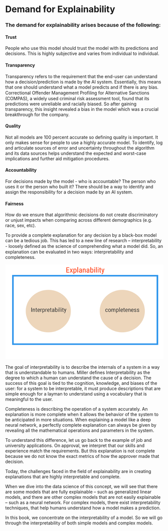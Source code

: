 # Demand for Explainability

### The demand for explainability arises because of the following:

#### **Trust** 

People who use this model should trust the model with its predictions and decisions. This is highly subjective and varies from individual to individual.

#### Transparency

Transparency refers to the requirement that the end-user can understand how a decision/prediction is made by the AI system. Essentially, this means that one should understand what a model predicts and if there is any bias. Correctional Offender Management Proﬁling for Alternative Sanctions \(COMPAS\), a widely used criminal risk assessment tool, found that its predictions were unreliable and racially biased. So after gaining transparency, this insight revealed a bias in the model which was a crucial breakthrough for the company.

#### Quality

Not all models are 100 percent accurate so defining quality is important. It only makes sense for people to use a highly accurate model. To identify, log and articulate sources of error and uncertainty throughout the algorithm and its data sources helps understand the expected and worst-case implications and further aid mitigation procedures.

#### Accountability 

For decisions made by the model - who is accountable? The person who uses it or the person who built it? There should be a way to identify and assign the responsibility for a decision made by an AI system.

#### Fairness

How do we ensure that algorithmic decisions do not create discriminatory or unjust impacts when comparing across different demographics \(e.g. race, sex, etc\).

To provide a complete explanation for any decision by a black-box model can be a tedious job. This has led to a new line of research – interpretability - loosely deﬁned as the science of comprehending what a model did. So, an explanation can be evaluated in two ways: interpretability and completeness.

![](../.gitbook/assets/image%20%281%29.png)

The goal of interpretability is to describe the internals of a system in a way that is understandable to humans. Miller defines Interpretability as the degree to which a human can understand the cause of a decision. The success of this goal is tied to the cognition, knowledge, and biases of the user: for a system to be interpretable, it must produce descriptions that are simple enough for a layman to understand using a vocabulary that is meaningful to the user.

Completeness is describing the operation of a system accurately. An explanation is more complete when it allows the behavior of the system to be anticipated in more situations. When explaining a model like a deep neural network, a perfectly complete explanation can always be given by revealing all the mathematical operations and parameters in the system. 

To understand this difference, let us go back to the example of job and university applications. On approval, we interpret that our skills and experience match the requirements. But this explanation is not complete because we do not know the exact metrics of how the approver made that decision. 

Today, the challenges faced in the field of explainability are in creating explanations that are highly interpretable and complete.

When we dive into the data science of this concept, we will see that there are some models that are fully explainable – such as generalized linear models, and there are other complex models that are not easily explainable – such as a neural network. For complex models, there exist interpretability techniques, that help humans understand how a model makes a prediction. 

 In this book, we concentrate on the interpretability of a model. So we will go through the interpretability of both simple models and complex models. 

